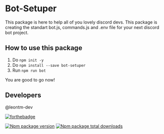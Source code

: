 # Bot-Setuper
This package is here to help all of you lovely discord devs. This package is creating the standart bot.js, commands.js and .env file for your next discord bot project.

## How to use this package

1. Do `npm init -y`
2. Do `npm install --save bot-setuper`
3. Run `npm run bot`

You are good to go now!

## Developers

@leontm-dev

[![forthebadge](https://forthebadge.com/images/badges/built-with-love.svg)](https://forthebadge.com)

[![Npm package version](https://badgen.net/npm/v/bot-setuper)](https://npmjs.com/package/bot-setuper)
[![Npm package total downloads](https://badgen.net/npm/dt/bot-setuper)](https://npmjs.com/package/bot-setuper)